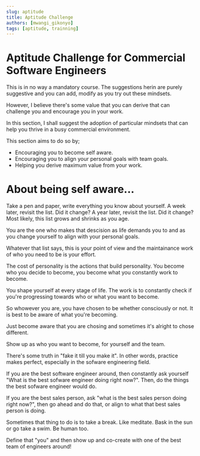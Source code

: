 ```yaml
---
slug: aptitude
title: Aptitude Challenge
authors: [mwangi_gikonyo]
tags: [aptitude, trainning]
---
```


# Aptitude Challenge for Commercial Software Engineers
This is in no way a mandatory course. The suggestions herin are purely suggestive and you can add, modify as you try out these mindsets. 

However, I believe there's some value that you can derive that can challenge you and encourage you in your work.

In this section, I shall suggest the adoption of particular mindsets that can help you thrive in a busy commercial environment.

This section aims to do so by;
<ul>
    <li>Encouraging you to become self aware.</li>
    <li>Encouraging you to align your personal goals with team goals.</li>
    <li>Helping you derive maximum value from your work.</li>
</ul>



# About being self aware...
Take a pen and paper, write everything you know about yourself.
A week later, revisit the list. Did it change?
A year later, revisit the list. Did it change?
Most likely, this list grows and shrinks as you age.

You are the one who makes that descision as life demands you to and as you change yourself to align with your personal goals.

Whatever that list says, this is your point of view and the maintainance work of who you need to be is your effort. 

The cost of personality is the actions that build personality. You become who you decide to become, you become what you constantly work to become. 

You shape yourself at every stage of life. The work is to constantly check if you're progressing towards who or what you want to become.

So whowever you are, you have chosen to be whether consciously or not. 
It is best to be aware of what you're becoming. 

Just become aware that you are chosing and sometimes it's alright to chose different. 

Show up as who you want to become, for yourself and the team.

There's some truth in "fake it till you make it". In other words, practice makes perfect, especially in the sofware engineering field.

If you are the best software engineer around, then constantly ask yourself "What is the best sofware engineer doing right now?". Then, do the things the best sofware engineer would do.

If you are the best sales person, ask "what is the best sales person doing right now?", then go ahead and do that, or align to what that best sales person is doing.

Sometimes that thing to do is to take a break. Like meditate. Bask in the sun or go take a swim. Be human too.

Define that "you" and then show up and co-create with one of the best team of engineers around!
